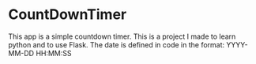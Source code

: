 # CountDownTimer
 
This app is a simple countdown timer. This is a project I made to learn python and to use Flask.
The date is defined in code in the format: YYYY-MM-DD HH:MM:SS
